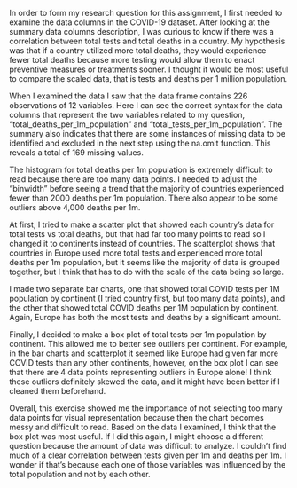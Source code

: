 In order to form my research question for this assignment, I first needed to examine the data columns in the COVID-19 dataset. After looking at the summary data columns description, I was curious to know if there was a correlation between total tests and total deaths in a country. My hypothesis was that if a country utilized more total deaths, they would experience fewer total deaths because more testing would allow them to enact preventive measures or treatments sooner. I thought it would be most useful to compare the scaled data, that is tests and deaths per 1 million population.

When I examined the data I saw that the data frame contains 226 observations of 12 variables. Here I can see the correct syntax for the data columns that represent the two variables related to my question, “total_deaths_per_1m_population” and “total_tests_per_1m_population”. The summary also indicates that there are some instances of missing data to be identified and excluded in the next step using the na.omit function. This reveals a total of 169 missing values.

The histogram for total deaths per 1m population is extremely difficult to read because there are too many data points. I needed to adjust the “binwidth” before seeing a trend that the majority of countries experienced fewer than 2000 deaths per 1m population. There also appear to be some outliers above 4,000 deaths per 1m.

At first, I tried to make a scatter plot that showed each country’s data for total tests vs total deaths, but that had far too many points to read so I changed it to continents instead of countries. The scatterplot shows that countries in Europe used more total tests and experienced more total deaths per 1m population, but it seems like the majority of data is grouped together, but I think that has to do with the scale of the data being so large.

I made two separate bar charts, one that showed total COVID tests per 1M population by continent (I tried country first, but too many data points), and the other that showed total COVID deaths per 1M population by continent. Again, Europe has both the most tests and deaths by a significant amount.

Finally, I decided to make a box plot of total tests per 1m population by continent. This allowed me to better see outliers per continent. For example, in the bar charts and scatterplot it seemed like Europe had given far more COVID tests than any other continents, however, on the box plot I can see that there are 4 data points representing outliers in Europe alone! I think these outliers definitely skewed the data, and it might have been better if I cleaned them beforehand.

Overall, this exercise showed me the importance of not selecting too many data points for visual representation because then the chart becomes messy and difficult to read. Based on the data I examined, I think that the box plot was most useful. If I did this again, I might choose a different question because the amount of data was difficult to analyze. I couldn’t find much of a clear correlation between tests given per 1m and deaths per 1m. I wonder if that’s because each one of those variables was influenced by the total population and not by each other.
